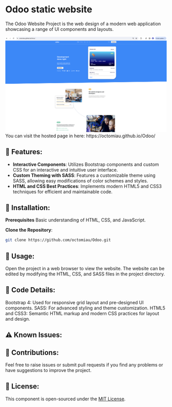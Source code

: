# Odoo static website

The Odoo Website Project is the web design of a modern web application showcasing a range of UI components and layouts. 

<img src="/images/screenshot.png">
You can visit the hosted page in here: https://octomiau.github.io/Odoo/ 

## 🌟 Features:

- **Interactive Components**: Utilizes Bootstrap components and custom CSS for an interactive and intuitive user interface.
- **Custom Theming with SASS**: Features a customizable theme using SASS, allowing easy modifications of color schemes and styles.
- **HTML and CSS Best Practices**: Implements modern HTML5 and CSS3 techniques for efficient and maintainable code.


## 🔧 Installation:

**Prerequisites**
Basic understanding of HTML, CSS, and JavaScript.

**Clone the Repository**:

   ```bash
   git clone https://github.com/octomiau/Odoo.git
   ```

## 🚀 Usage:

Open the project in a web browser to view the website.
The website can be edited by modifying the HTML, CSS, and SASS files in the project directory.


## 🔎 Code Details:

Bootstrap 4: Used for responsive grid layout and pre-designed UI components.
SASS: For advanced styling and theme customization.
HTML5 and CSS3: Semantic HTML markup and modern CSS practices for layout and design.

## ⚠️ Known Issues:


## 🤝 Contributions:

Feel free to raise issues or submit pull requests if you find any problems or have suggestions to improve the project.

## 📜 License:

This component is open-sourced under the [MIT License](https://opensource.org/licenses/MIT).
